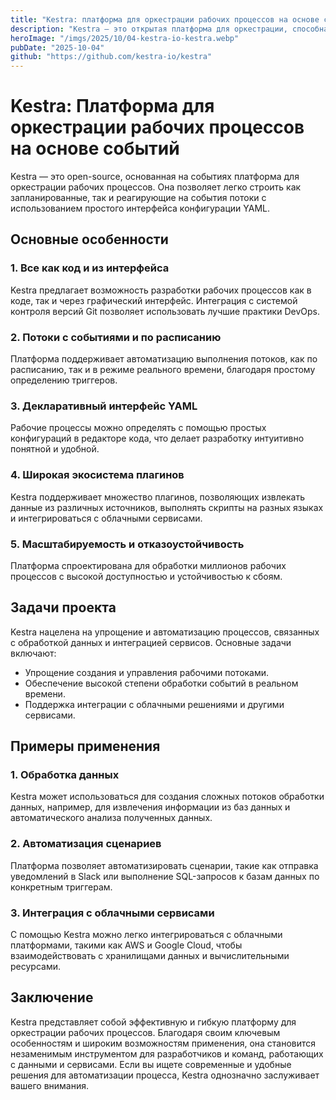 ```yaml
---
title: "Kestra: платформа для оркестрации рабочих процессов на основе событий"
description: "Kestra — это открытая платформа для оркестрации, способная легко управлять как запланированными, так и событийными рабочими процессами с помощью простого интерфейса YAML."
heroImage: "/imgs/2025/10/04-kestra-io-kestra.webp"
pubDate: "2025-10-04"
github: "https://github.com/kestra-io/kestra"
---
```


# Kestra: Платформа для оркестрации рабочих процессов на основе событий

Kestra — это open-source, основанная на событиях платформа для оркестрации рабочих процессов. Она позволяет легко строить как запланированные, так и реагирующие на события потоки с использованием простого интерфейса конфигурации YAML.

## Основные особенности

### 1. Все как код и из интерфейса
Kestra предлагает возможность разработки рабочих процессов как в коде, так и через графический интерфейс. Интеграция с системой контроля версий Git позволяет использовать лучшие практики DevOps.

### 2. Потоки с событиями и по расписанию
Платформа поддерживает автоматизацию выполнения потоков, как по расписанию, так и в режиме реального времени, благодаря простому определению триггеров.

### 3. Декларативный интерфейс YAML
Рабочие процессы можно определять с помощью простых конфигураций в редакторе кода, что делает разработку интуитивно понятной и удобной.

### 4. Широкая экосистема плагинов
Kestra поддерживает множество плагинов, позволяющих извлекать данные из различных источников, выполнять скрипты на разных языках и интегрироваться с облачными сервисами.

### 5. Масштабируемость и отказоустойчивость
Платформа спроектирована для обработки миллионов рабочих процессов с высокой доступностью и устойчивостью к сбоям.

## Задачи проекта

Kestra нацелена на упрощение и автоматизацию процессов, связанных с обработкой данных и интеграцией сервисов. Основные задачи включают:

- Упрощение создания и управления рабочими потоками.
- Обеспечение высокой степени обработки событий в реальном времени.
- Поддержка интеграции с облачными решениями и другими сервисами.

## Примеры применения

### 1. Обработка данных
Kestra может использоваться для создания сложных потоков обработки данных, например, для извлечения информации из баз данных и автоматического анализа полученных данных.

### 2. Автоматизация сценариев
Платформа позволяет автоматизировать сценарии, такие как отправка уведомлений в Slack или выполнение SQL-запросов к базам данных по конкретным триггерам.

### 3. Интеграция с облачными сервисами
С помощью Kestra можно легко интегрироваться с облачными платформами, такими как AWS и Google Cloud, чтобы взаимодействовать с хранилищами данных и вычислительными ресурсами.

## Заключение

Kestra представляет собой эффективную и гибкую платформу для оркестрации рабочих процессов. Благодаря своим ключевым особенностям и широким возможностям применения, она становится незаменимым инструментом для разработчиков и команд, работающих с данными и сервисами. Если вы ищете современные и удобные решения для автоматизации процесса, Kestra однозначно заслуживает вашего внимания.
